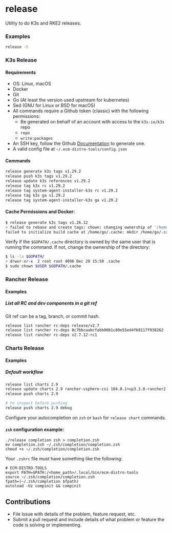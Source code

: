 # release

Utility to do K3s and RKE2 releases.

### Examples

```sh
release -h
```

### K3s Release
#### Requirements
* OS: Linux, macOS
* Docker
* Git
* Go (At least the version used upstream for kubernetes)
* Sed (GNU for Linux or BSD for macOS)
* All commands require a Github token (classic) with the following permissions:
  * Be generated on behalf of an account with access to the `k3s-io/k3s` repo
  * `repo`
  * `write:packages`
* An SSH key, follow the Github [Documentation](https://docs.github.com/en/authentication/connecting-to-github-with-ssh) to generate one.
* A valid config file at `~/.ecm-distro-tools/config.json`

#### Commands
```bash
release generate k3s tags v1.29.2
release push k3s tags v1.29.2
release update k3s references v1.29.2
release tag k3s rc v1.29.2
release tag system-agent-installer-k3s rc v1.29.2
release tag k3s ga v1.29.2
release tag system-agent-installer-k3s ga v1.29.2
```

#### Cache Permissions and Docker:
```bash
$ release generate k3s tags v1.26.12
> failed to rebase and create tags: chown: changing ownership of '/home/go/.cache': Operation not permitted
failed to initialize build cache at /home/go/.cache: mkdir /home/go/.cache/00: permission denied
```
Verify if the `$GOPATH/.cache` directory is owned by the same user that is running the command. If not, change the ownership of the directory:
```bash
$ ls -la $GOPATH/
> drwxr-xr-x  2 root root 4096 Dec 20 15:50 .cache
$ sudo chown $USER $GOPATH/.cache
```

### Rancher Release
#### Examples
##### List all RC and dev components in a git ref
Git ref can be a tag, branch, or commit hash.
```bash
release list rancher rc-deps release/v2.7
release list rancher rc-deps 8c7bbcaabcfabb00b1c89e55ed4f68117f938262
release list rancher rc-deps v2.7.12-rc1
```

### Charts Release
#### Examples
##### Default workflow

```bash
release list charts 2.9
release update charts 2.9 rancher-vsphere-csi 104.0.1+up3.3.0-rancher2
release push charts 2.9

# to inspect before pushing
release push charts 2.9 debug
```

Configure your autocompletion on `zsh` or `bash` for `release chart` commands.

#### `zsh` configuration example:
```
./release completion zsh > completion.zsh
mv completion.zsh ~/.zsh/completion/completion.zsh
chmod +x ~/.zsh/completion/completion.zsh
```

Your `.zshrc` file must have something like the following:
```
# ECM-DISTRO-TOOLS
export PATH=$PATH:/<home_path>/.local/bin/ecm-distro-tools
source ~/.zsh/completion/completion.zsh
fpath=(~/.zsh/completion $fpath)
autoload -Uz compinit && compinit
```

## Contributions

* File Issue with details of the problem, feature request, etc.
* Submit a pull request and include details of what problem or feature the code is solving or implementing.
